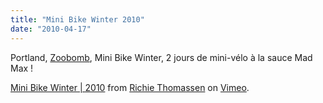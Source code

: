```yaml
---
title: "Mini Bike Winter 2010"
date: "2010-04-17"
---
```


Portland, [Zoobomb](http://www.zoobomb.net), Mini Bike Winter, 2 jours de mini-vélo à la sauce Mad Max !  
  

[Mini Bike Winter | 2010](http://vimeo.com/9715534) from [Richie Thomassen](http://vimeo.com/richietphoto) on [Vimeo](http://vimeo.com).
